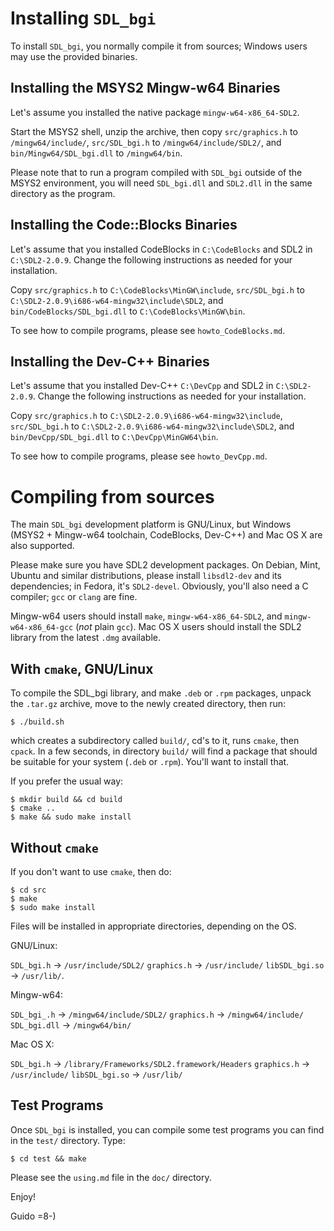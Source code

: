 # Installing `SDL_bgi`

To install `SDL_bgi`, you normally compile it from sources; Windows
users may use the provided binaries.


## Installing the MSYS2 Mingw-w64 Binaries

Let's assume you installed the native package `mingw-w64-x86_64-SDL2`.

Start the MSYS2 shell, unzip the archive, then copy 
`src/graphics.h` to `/mingw64/include/`, `src/SDL_bgi.h`
to `/mingw64/include/SDL2/`, and `bin/Mingw64/SDL_bgi.dll`
to `/mingw64/bin`.

Please note that to run a program compiled with `SDL_bgi` outside
of the MSYS2 environment, you will need `SDL_bgi.dll` and `SDL2.dll`
in the same directory as the program.


## Installing the Code::Blocks Binaries

Let's assume that you installed CodeBlocks in `C:\CodeBlocks` and SDL2
in `C:\SDL2-2.0.9`. Change the following instructions as needed for
your installation.

Copy `src/graphics.h` to `C:\CodeBlocks\MinGW\include`,
`src/SDL_bgi.h` to `C:\SDL2-2.0.9\i686-w64-mingw32\include\SDL2`,
and `bin/CodeBlocks/SDL_bgi.dll` to `C:\CodeBlocks\MinGW\bin`.

To see how to compile programs, please see `howto_CodeBlocks.md`.


## Installing the Dev-C++ Binaries

Let's assume that you installed Dev-C++ `C:\DevCpp` and SDL2
in `C:\SDL2-2.0.9`. Change the following instructions as needed for
your installation.

Copy `src/graphics.h` to `C:\SDL2-2.0.9\i686-w64-mingw32\include`,
`src/SDL_bgi.h` to `C:\SDL2-2.0.9\i686-w64-mingw32\include\SDL2`,
and `bin/DevCpp/SDL_bgi.dll` to `C:\DevCpp\MinGW64\bin`.

To see how to compile programs, please see `howto_DevCpp.md`.


# Compiling from sources

The main `SDL_bgi` development platform is GNU/Linux, but Windows
(MSYS2 + Mingw-w64 toolchain, CodeBlocks, Dev-C++) and Mac OS X are
also supported.

Please make sure you have SDL2 development packages. On Debian, Mint,
Ubuntu and similar distributions, please install `libsdl2-dev` and its
dependencies; in Fedora, it's `SDL2-devel`. Obviously, you'll also
need a C compiler; `gcc` or `clang` are fine.

Mingw-w64 users should install `make`, `mingw-w64-x86_64-SDL2`, and
`mingw-w64-x86_64-gcc` (*not* plain `gcc`). Mac OS X users should
install the SDL2 library from the latest `.dmg` available.


## With `cmake`, GNU/Linux

To compile the SDL_bgi library, and make `.deb` or `.rpm` packages,
unpack the `.tar.gz` archive, move to the newly created directory, then
run:

    $ ./build.sh

which creates a subdirectory called `build/`, cd's to it, runs
`cmake`, then `cpack`. In a few seconds, in directory `build/` will
find a package that should be suitable for your system (`.deb` or
`.rpm`). You'll want to install that.

If you prefer the usual way:

    $ mkdir build && cd build
    $ cmake ..
    $ make && sudo make install 


## Without `cmake`

If you don't want to use `cmake`, then do:

    $ cd src
    $ make
    $ sudo make install

Files will be installed in appropriate directories, depending on the OS.

GNU/Linux:

`SDL_bgi.h`        -> `/usr/include/SDL2/`
`graphics.h`       -> `/usr/include/`
`libSDL_bgi.so`    -> `/usr/lib/`.

Mingw-w64:

`SDL_bgi_.h`       -> `/mingw64/include/SDL2/`
`graphics.h`       -> `/mingw64/include/`
`SDL_bgi.dll`      -> `/mingw64/bin/`

Mac OS X:

`SDL_bgi.h`        -> `/library/Frameworks/SDL2.framework/Headers`
`graphics.h`       -> `/usr/include/`
`libSDL_bgi.so`    -> `/usr/lib/`


## Test Programs

Once `SDL_bgi` is installed, you can compile some test programs you
can find in the `test/` directory. Type:

    $ cd test && make

Please see the `using.md` file in the `doc/` directory.

Enjoy!

Guido =8-)

